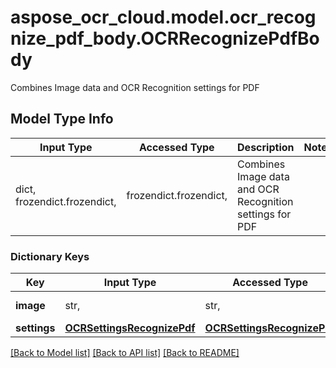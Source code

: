 # aspose_ocr_cloud.model.ocr_recognize_pdf_body.OCRRecognizePdfBody

Combines Image data and OCR Recognition settings for PDF

## Model Type Info
Input Type | Accessed Type | Description | Notes
------------ | ------------- | ------------- | -------------
dict, frozendict.frozendict,  | frozendict.frozendict,  | Combines Image data and OCR Recognition settings for PDF | 

### Dictionary Keys
Key | Input Type | Accessed Type | Description | Notes
------------ | ------------- | ------------- | ------------- | -------------
**image** | str,  | str,  | Gets or Sets Image | 
**settings** | [**OCRSettingsRecognizePdf**](OCRSettingsRecognizePdf.md) | [**OCRSettingsRecognizePdf**](OCRSettingsRecognizePdf.md) |  | 

[[Back to Model list]](../../README.md#documentation-for-models) [[Back to API list]](../../README.md#documentation-for-api-endpoints) [[Back to README]](../../README.md)

